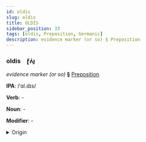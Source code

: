 ```yaml
---
id: oldis
slug: oldis
title: OLDİS
sidebar_position: 33
tags: [oldis, Preposition, Germanic]
description: evidence marker (or so) § Preposition
---
```


### oldis&emsp;<span kind="abugida">ɽ͊ʌ́ȷ</span>

*evidence marker (or so)* **§** [Preposition](../../tags/Preposition)

**IPA**: /ˈɑl.dɪs/

**Verb**: -

**Noun**: -

**Modifier**: -

<details>
    <summary>Origin</summary>
    Dutch aldus /ɑlˈdʏs/<br/>
    <em>Germanic Language Family</em>
</details>